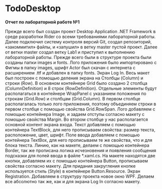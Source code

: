 # TodoDesktop
**Отчет по лабораторной работе №1**

Прежде всего был создан проект Desktop Application .NET Framework в среде разработки Rider со всеми требованиями лабораторной работы. Далее подключил систему контроля версий Git, создал репозиторий, «закоммитил» файлы, и «запушил» в ветку master пустой проект. Далее от ветки master создал ветку Lab1 и приступил к выполнению лабораторной работы. 
Прежде всего были в структуре проекта были созданы папки images и fonts. Лого приложения было импортировано с Фигмы в папку images, шрифт Actor был скачан с интернета с расширением .ttf и добавлен в папку fonts.
Экран Log In. Весь макет был построен с помощью деления экрана на Столбцы (Column) и строки (Row). В основном контейнере Grid было создано 2 столбца (ColumnDefinition) и 8 строк (RowDefinition). Отдельные элементы будут располагаться в контейнере WrapPanel с указанием положения по строкам (Grid.Row) и столбцам (Grid.Column). В первом столбце располагалась только лого приложения, поэтому объединяем строки в первом столбце с помощью свойства Grid.RowSpan. Лого добавляем с помощью контейнера Image, и задаем отступы согласно макету с помощью свойства Margin. Во втором столбце у нас располагается основной контент экрана входа. Текст добавляем с помощью контейнера TextBlock, для него прописываем свойства: размер текста, расположение, цвет, шрифт. Поле ввода добавляем с помощью контейнера TextBox, для него прописываем те же свойства, что и для блока текста. Линию, как на макете, делаем с помощью контейнера Border, так же прописана логика исчезновения и появления сообщения подсказки для полей ввода в файле *.xaml.cs. На макете находятся две кнопки, добавляем их с помощью контейнера Button, прописываем свойства согласно макету. Для придания закругления кнопке используется стиль (Style) в контейнере Button.Resource.
Экран Registration. Добавляем в структуру проекта новое окно WPF. Делаем все абсолютно так же, как и для экрана Log In согласно макету. 


